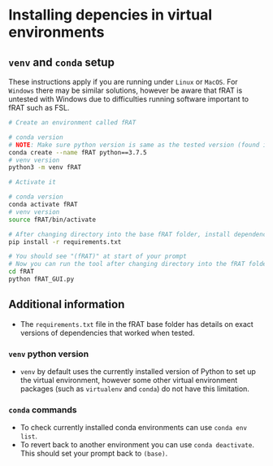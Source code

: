 # Installing depencies in virtual environments

## `venv` and `conda` setup
These instructions apply if you are running under `Linux` or `MacOS`. For `Windows` there may be similar solutions, however be aware that fRAT is untested with Windows due to difficulties running software important to fRAT such as FSL.

```bash
# Create an environment called fRAT

# conda version
# NOTE: Make sure python version is same as the tested version (found in README.md)
conda create --name fRAT python==3.7.5
# venv version
python3 -m venv fRAT

# Activate it

# conda version
conda activate fRAT
# venv version
source fRAT/bin/activate

# After changing directory into the base fRAT folder, install dependencies using pip
pip install -r requirements.txt

# You should see "(fRAT)" at start of your prompt
# Now you can run the tool after changing directory into the fRAT folder
cd fRAT
python fRAT_GUI.py
```

## Additional information
* The `requirements.txt` file in the fRAT base folder has details on exact versions of dependencies that worked when tested.

### `venv` python version
* `venv` by default uses the currently installed version of Python to set up the virtual environment, however some other virtual environment packages (such as `virtualenv` and `conda`) do not have this limitation.

### `conda` commands
* To check currently installed conda environments can use `conda env list`.
* To revert back to another environment you can use `conda deactivate`. This should set your prompt back to ``(base)``.
